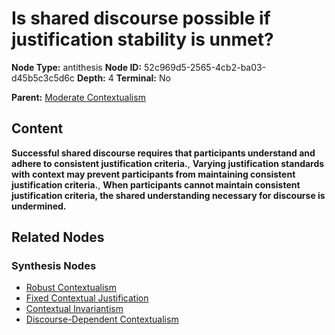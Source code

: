 # Is shared discourse possible if justification stability is unmet?

**Node Type:** antithesis
**Node ID:** 52c969d5-2565-4cb2-ba03-d45b5c3c5d6c
**Depth:** 4
**Terminal:** No

**Parent:** [Moderate Contextualism](moderate-contextualism-synthesis-dba87b89-0380-4a2b-bdcf-f69dfe18a3d0.md)

## Content

**Successful shared discourse requires that participants understand and adhere to consistent justification criteria.**, **Varying justification standards with context may prevent participants from maintaining consistent justification criteria.**, **When participants cannot maintain consistent justification criteria, the shared understanding necessary for discourse is undermined.**

## Related Nodes

### Synthesis Nodes

- [Robust Contextualism](robust-contextualism-synthesis-12f8d5c1-562f-4c35-ba7e-09d43617aca2.md)
- [Fixed Contextual Justification](fixed-contextual-justification-synthesis-dca7888b-c96f-4609-84e0-e3d41bd608d0.md)
- [Contextual Invariantism](contextual-invariantism-synthesis-975481e3-4735-4be2-b93d-4c395660fa57.md)
- [Discourse-Dependent Contextualism](discourse-dependent-contextualism-synthesis-2eed272b-cd93-4b01-a16d-b43d3eeb12cf.md)
